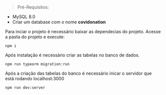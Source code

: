 > Pré-Requisitos:

- MySQL 8.0
- Criar um database com o nome **covidonation**

Para inciar o projeto é necessário baixar as dependecias do projeto.
Acesse a pasta do projeto e execute:

```
npm i
```

Após instalação é necessário criar as tabelas no banco de dados.

```
npm run typeorm migration:run
```

Após a criação das tabelas do banco é necessário inicar o servidor que está rodando localhost:3000

```
npm run dev:server
```
